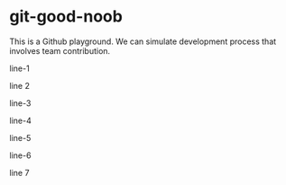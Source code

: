 # git-good-noob

This is a Github playground. We can simulate development process that involves team contribution.

line-1

line 2

line-3

line-4

line-5

line-6

line 7

